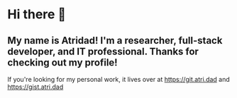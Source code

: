 # Hi there 👋

## My name is Atridad! I'm a researcher, full-stack developer, and IT professional. Thanks for checking out my profile!

If you're looking for my personal work, it lives over at https://git.atri.dad and https://gist.atri.dad
